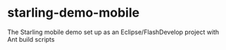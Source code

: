 starling-demo-mobile
====================

The Starling mobile demo set up as an Eclipse/FlashDevelop project with Ant build scripts
